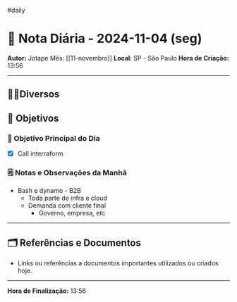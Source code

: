 #daily
# 📅 Nota Diária - 2024-11-04 (seg)

**Autor:** Jotape
Mês: [[11-novembro]]
**Local**: SP - São Paulo
**Hora de Criação:** 13:56

---
## 🤝🏻Diversos

## 🌄 Objetivos
### 🎯 Objetivo Principal do Dia
- [x] Call interraform 

### 🗒️ Notas e Observações da Manhã
- Bash e dynamo - B2B
	- Toda parte de infra e cloud 
	- Demanda com cliente final 
		- Governo, empresa, etc
---
## 🗂️ Referências e Documentos
- Links ou referências a documentos importantes utilizados ou criados hoje.

---

**Hora de Finalização:** 13:56
